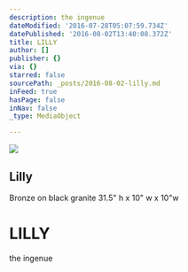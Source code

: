 ```yaml
---
description: the ingenue
dateModified: '2016-07-28T05:07:59.734Z'
datePublished: '2016-08-02T13:40:08.372Z'
title: LILLY
author: []
publisher: {}
via: {}
starred: false
sourcePath: _posts/2016-08-02-lilly.md
inFeed: true
hasPage: false
inNav: false
_type: MediaObject

---
```

<article style=""><img src="https://s3-us-west-2.amazonaws.com/the-grid-img/p/d882689b925a228a49aee6fd080c9d1d972d3a14.jpg" /><h1>Lilly </h1><p> Bronze on black granite 31.5" h x 10" w x 10"w</p></article>

# **LILLY**

the ingenue